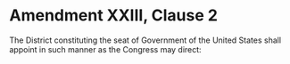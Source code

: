 # Amendment XXIII, Clause 2

The District constituting the seat of Government of the United States shall
appoint in such manner as the Congress may direct:
